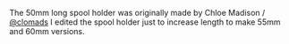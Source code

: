 The 50mm long spool holder was originally made by Chloe Madison / [@clomads](https://github.com/clomads/)
I edited the spool holder just to increase length to make 55mm and 60mm versions.

